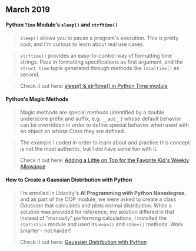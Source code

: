 ## March 2019

#### Python `Time` Module's `sleep()` and `strftime()`

> `sleep()` allows you to pause a program's execution. This is pretty cool, and I'm curious to learn about real use cases.

> `strftime()` provides an easy-to-control way of formatting time strings. Pass in formatting specifications as first argument, and the `struct_time` tuple generated through methods like `localtime()` as second.

> Check it out here: [sleep() & strftime() in Python Time module](march2019/python-timing)

#### Python's Magic Methods

> Magic methods are special methods (identified by a double underscore prefix and suffix, e.g. `__add__`) whose default behavior can be overridden in order to define special behavior when used with an object on whose Class they are defined.

> The example I coded in order to learn about and practice this concept is not the most authentic, but I did have some fun with it.
>
> Check it out here: [Adding a Little on Top for the Favorite Kid's Weekly Allowance](march2019/magic-methods)

#### How to Create a Gaussian Distribution with Python

> I'm enrolled in Udacity's **AI Programming with Python Nanodegree**, and as part of the OOP module, we were asked to create a class *Gaussian* that calculates and plots normal distribution. While a solution was provided for reference, my solution differed in that instead of "manually" performing calculations, I installed the `statistics` module and used its `mean()` and `stdev()` methods. Work smarter - not harder!
>
> Check it out here: [Gaussian Distribution with Python](march2019/gaussian)
